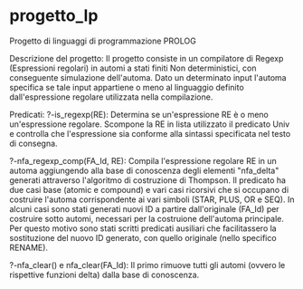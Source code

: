 # progetto_lp
Progetto di linguaggi di programmazione
PROLOG

Descrizione del progetto:
    Il progetto consiste in un compilatore di Regexp (Espressioni regolari) in automi a stati finiti Non deterministici, con conseguente       simulazione dell'automa.
    Dato un determinato input l'automa specifica se tale input appartiene o meno al linguaggio definito dall'espressione regolare               utilizzata nella compilazione.

Predicati:
?-is_regexp(RE):
    Determina se un'espressione RE è o meno un'espressione regolare.
    Scompone la RE in lista utilizzato il predicato Univ e controlla che l'espressione sia conforme alla
    sintassi specificata nel testo di consegna.

?-nfa_regexp_comp(FA_Id, RE):
    Compila l'espressione regolare RE in un automa aggiungendo alla base di conoscenza degli elementi 
    "nfa_delta" generati attraverso l'algoritmo di costruzione di Thompson.
    Il predicato ha due casi base (atomic e compound) e vari casi ricorsivi che si occupano di costruire l'automa corrispondente ai             vari simboli (STAR, PLUS, OR e SEQ).
    In alcuni casi sono stati generati nuovi ID a partire dall'originale (FA_Id) per costruire sotto automi, necessari per la costruione       dell'automa principale. Per questo motivo sono stati scritti predicati ausiliari che facilitassero la sostituzione del nuovo ID             generato, con quello originale (nello specifico RENAME).

?-nfa_clear() e nfa_clear(FA_Id):
    Il primo rimuove tutti gli automi (ovvero le rispettive funzioni delta) dalla base di conoscenza.
    
